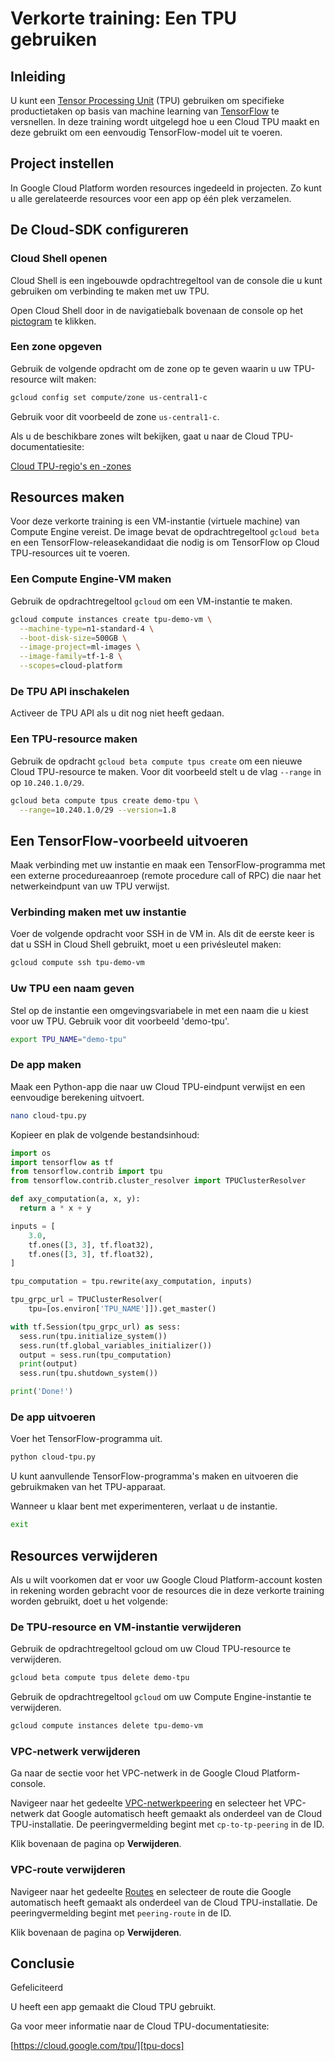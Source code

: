 # Verkorte training: Een TPU gebruiken

<walkthrough-tutorial-url url="https://cloud.google.com/tpu/docs/quickstart"></walkthrough-tutorial-url>

## Inleiding

U kunt een [Tensor Processing Unit][tpu-docs] (TPU) gebruiken om specifieke productietaken op basis van machine learning van [TensorFlow][tensor-flow] te versnellen. In deze training wordt uitgelegd hoe u een Cloud TPU maakt en deze gebruikt om een eenvoudig TensorFlow-model uit te voeren.

## Project instellen

In Google Cloud Platform worden resources ingedeeld in projecten. Zo kunt u alle gerelateerde resources voor een app op één plek verzamelen.

<walkthrough-project-billing-setup></walkthrough-project-billing-setup>

## De Cloud-SDK configureren

### Cloud Shell openen

Cloud Shell is een ingebouwde opdrachtregeltool van de console die u kunt gebruiken om verbinding te maken met uw TPU.

Open Cloud Shell door in de navigatiebalk bovenaan de console op het <walkthrough-cloud-shell-icon></walkthrough-cloud-shell-icon>[pictogram][spotlight-open-devshell] te klikken.

### Een zone opgeven

Gebruik de volgende opdracht om de zone op te geven waarin u uw TPU-resource wilt maken:

```bash
gcloud config set compute/zone us-central1-c
```

Gebruik voor dit voorbeeld de zone `us-central1-c`.

Als u de beschikbare zones wilt bekijken, gaat u naar de Cloud TPU-documentatiesite:

[Cloud TPU-regio's en -zones][tpu-regions]

## Resources maken

Voor deze verkorte training is een VM-instantie (virtuele machine) van Compute Engine vereist. De image bevat de opdrachtregeltool `gcloud beta` en een TensorFlow-releasekandidaat die nodig is om TensorFlow op Cloud TPU-resources uit te voeren.

### Een Compute Engine-VM maken

Gebruik de opdrachtregeltool `gcloud` om een VM-instantie te maken.

```bash
gcloud compute instances create tpu-demo-vm \
  --machine-type=n1-standard-4 \
  --boot-disk-size=500GB \
  --image-project=ml-images \
  --image-family=tf-1-8 \
  --scopes=cloud-platform
```

### De TPU API inschakelen

Activeer de TPU API als u dit nog niet heeft gedaan.

<walkthrough-enable-apis apis="tpu.googleapis.com"></walkthrough-enable-apis>

### Een TPU-resource maken

Gebruik de opdracht `gcloud beta compute tpus create` om een nieuwe Cloud TPU-resource te maken. Voor dit voorbeeld stelt u de vlag `--range` in op `10.240.1.0/29`.

```bash
gcloud beta compute tpus create demo-tpu \
  --range=10.240.1.0/29 --version=1.8
```

## Een TensorFlow-voorbeeld uitvoeren

Maak verbinding met uw instantie en maak een TensorFlow-programma met een externe procedureaanroep (remote procedure call of RPC) die naar het netwerkeindpunt van uw TPU verwijst.

### Verbinding maken met uw instantie

Voer de volgende opdracht voor SSH in de VM in. Als dit de eerste keer is dat u SSH in Cloud Shell gebruikt, moet u een privésleutel maken:

```bash
gcloud compute ssh tpu-demo-vm
```

### Uw TPU een naam geven

Stel op de instantie een omgevingsvariabele in met een naam die u kiest voor uw TPU. Gebruik voor dit voorbeeld 'demo-tpu'.

```bash
export TPU_NAME="demo-tpu"
```

### De app maken

Maak een Python-app die naar uw Cloud TPU-eindpunt verwijst en een eenvoudige berekening uitvoert.

```bash
nano cloud-tpu.py
```

Kopieer en plak de volgende bestandsinhoud:

```python
import os
import tensorflow as tf
from tensorflow.contrib import tpu
from tensorflow.contrib.cluster_resolver import TPUClusterResolver

def axy_computation(a, x, y):
  return a * x + y

inputs = [
    3.0,
    tf.ones([3, 3], tf.float32),
    tf.ones([3, 3], tf.float32),
]

tpu_computation = tpu.rewrite(axy_computation, inputs)

tpu_grpc_url = TPUClusterResolver(
    tpu=[os.environ['TPU_NAME']]).get_master()

with tf.Session(tpu_grpc_url) as sess:
  sess.run(tpu.initialize_system())
  sess.run(tf.global_variables_initializer())
  output = sess.run(tpu_computation)
  print(output)
  sess.run(tpu.shutdown_system())

print('Done!')
```

### De app uitvoeren

Voer het TensorFlow-programma uit.

```bash
python cloud-tpu.py
```

U kunt aanvullende TensorFlow-programma's maken en uitvoeren die gebruikmaken van het TPU-apparaat.

Wanneer u klaar bent met experimenteren, verlaat u de instantie.

```bash
exit
```

## Resources verwijderen

Als u wilt voorkomen dat er voor uw Google Cloud Platform-account kosten in rekening worden gebracht voor de resources die in deze verkorte training worden gebruikt, doet u het volgende:

### De TPU-resource en VM-instantie verwijderen

Gebruik de opdrachtregeltool gcloud om uw Cloud TPU-resource te verwijderen.

```bash
gcloud beta compute tpus delete demo-tpu
```

Gebruik de opdrachtregeltool `gcloud` om uw Compute Engine-instantie te verwijderen.

```bash
gcloud compute instances delete tpu-demo-vm
```

### VPC-netwerk verwijderen

Ga naar de sectie voor het VPC-netwerk in de Google Cloud Platform-console.

<walkthrough-menu-navigation sectionid="VIRTUAL_NETWORK_SECTION"></walkthrough-menu-navigation>

Navigeer naar het gedeelte [VPC-netwerkpeering][spotlight-network-peering] en selecteer het VPC-netwerk dat Google automatisch heeft gemaakt als onderdeel van de Cloud TPU-installatie. De peeringvermelding begint met `cp-to-tp-peering` in de ID.

Klik bovenaan de pagina op **Verwijderen**.

### VPC-route verwijderen

Navigeer naar het gedeelte [Routes][spotlight-routes-list] en selecteer de route die Google automatisch heeft gemaakt als onderdeel van de Cloud TPU-installatie. De peeringvermelding begint met `peering-route` in de ID.

Klik bovenaan de pagina op **Verwijderen**.

## Conclusie

<walkthrough-conclusion-trophy></walkthrough-conclusion-trophy>

Gefeliciteerd

U heeft een app gemaakt die Cloud TPU gebruikt.

Ga voor meer informatie naar de Cloud TPU-documentatiesite:

[https://cloud.google.com/tpu/][tpu-docs]

[request-tpu-quota]: https://services.google.com/fb/forms/cloud-tpu-beta-request/
[spotlight-network-peering]: walkthrough://spotlight-pointer?cssSelector=#cfctest-section-nav-item-peering_list
[spotlight-open-devshell]: walkthrough://spotlight-pointer?spotlightId=devshell-activate-button
[spotlight-routes-list]: walkthrough://spotlight-pointer?cssSelector=#cfctest-section-nav-item-routes_list
[tensor-flow]: https://www.tensorflow.org/
[tpu-docs]: https://cloud.google.com/tpu/docs/
[tpu-regions]: https://cloud.google.com/tpu/docs/regions
